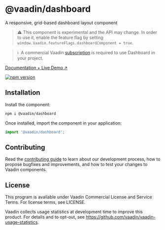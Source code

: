 # @vaadin/dashboard

A responsive, grid-based dashboard layout component

> ⚠️ This component is experimental and the API may change. In order to use it, enable the feature flag by setting `window.Vaadin.featureFlags.dashboardComponent = true`.

> ℹ️&nbsp; A commercial Vaadin [subscription](https://vaadin.com/pricing) is required to use Dashboard in your project.

[Documentation + Live Demo ↗](https://vaadin.com/docs/latest/components/dashboard)

[![npm version](https://badgen.net/npm/v/@vaadin/dashboard)](https://www.npmjs.com/package/@vaadin/dashboard)

## Installation

Install the component:

```sh
npm i @vaadin/dashboard
```

Once installed, import the component in your application:

```js
import '@vaadin/dashboard';
```

## Contributing

Read the [contributing guide](https://vaadin.com/docs/latest/contributing) to learn about our development process, how to propose bugfixes and improvements, and how to test your changes to Vaadin components.

## License

This program is available under Vaadin Commercial License and Service Terms. For license terms, see LICENSE.

Vaadin collects usage statistics at development time to improve this product.
For details and to opt-out, see https://github.com/vaadin/vaadin-usage-statistics.

